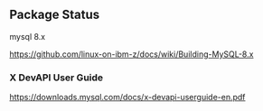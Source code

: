 ## Package Status

mysql 8.x	

https://github.com/linux-on-ibm-z/docs/wiki/Building-MySQL-8.x



### X DevAPI User Guide

https://downloads.mysql.com/docs/x-devapi-userguide-en.pdf
